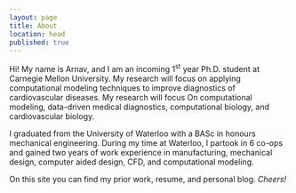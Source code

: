 ```yaml
---
layout: page
title: About
location: head
published: true
---
```

Hi! My name is Arnav, and I am an incoming 1<sup>st</sup> year Ph.D. student at Carnegie Mellon University. My research will focus on applying computational modeling techniques to improve diagnostics of cardiovascular diseases. My research will focus On computational modeling, data-driven medical diagnostics, computational biology, and cardiovascular biology.

I graduated from the University of Waterloo with a BASc in honours mechanical engineering. During my time at Waterloo, I partook in 6 co-ops and gained two years of work experience in  manufacturing, mechanical design, computer aided design, CFD, and computational modeling.

On this site you can find my prior work, resume, and personal blog. _Cheers!_
